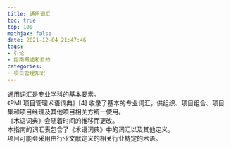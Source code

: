 ```yaml
---
title: 通用词汇
toc: true
top: 100
mathjax: false
date: 2021-12-04 21:47:46
tags:
- 引论
- 指南概述和目的
categories:
- 项目管理知识
---
```

通用词汇是专业学科的基本要素。  
《PMI 项目管理术语词典》[4] 收录了基本的专业词汇，供组织、项目组合、项目集和项目经理及其他项目相关方统一使用。  
《术语词典》会随着时间的推移而更改。  
本指南的词汇表包含了《术语词典》中的词汇以及其他定义。  
项目可能会采用由行业文献定义的相关行业特定的术语。
